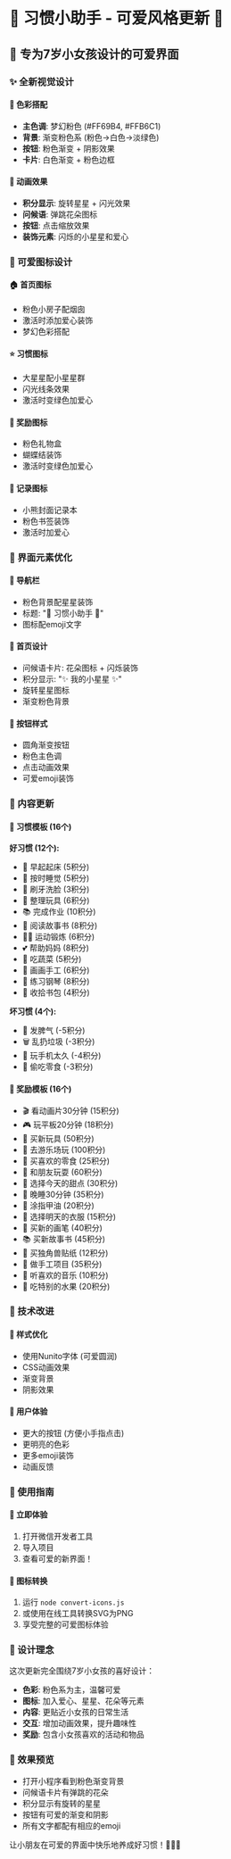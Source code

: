 # 🌸 习惯小助手 - 可爱风格更新 🌸

## 🎀 专为7岁小女孩设计的可爱界面

### ✨ 全新视觉设计

#### 🎨 色彩搭配
- **主色调**: 梦幻粉色 (#FF69B4, #FFB6C1)
- **背景**: 渐变粉色系 (粉色→白色→淡绿色)
- **按钮**: 粉色渐变 + 阴影效果
- **卡片**: 白色渐变 + 粉色边框

#### 🌟 动画效果
- **积分显示**: 旋转星星 + 闪光效果
- **问候语**: 弹跳花朵图标
- **按钮**: 点击缩放效果
- **装饰元素**: 闪烁的小星星和爱心

### 🎯 可爱图标设计

#### 🏠 首页图标
- 粉色小房子配烟囱
- 激活时添加爱心装饰
- 梦幻色彩搭配

#### ⭐ 习惯图标
- 大星星配小星星群
- 闪光线条效果
- 激活时变绿色加爱心

#### 🎁 奖励图标
- 粉色礼物盒
- 蝴蝶结装饰
- 激活时变绿色加爱心

#### 📖 记录图标
- 小熊封面记录本
- 粉色书签装饰
- 激活时加爱心

### 💖 界面元素优化

#### 🌈 导航栏
- 粉色背景配星星装饰
- 标题: "🌟 习惯小助手 🌟"
- 图标配emoji文字

#### 🎪 首页设计
- 问候语卡片: 花朵图标 + 闪烁装饰
- 积分显示: "✨ 我的小星星 ✨"
- 旋转星星图标
- 渐变粉色背景

#### 🧸 按钮样式
- 圆角渐变按钮
- 粉色主色调
- 点击动画效果
- 可爱emoji装饰

### 🎈 内容更新

#### 📝 习惯模板 (16个)
**好习惯 (12个):**
- 🌅 早起起床 (5积分)
- 🌙 按时睡觉 (5积分)
- 🦷 刷牙洗脸 (3积分)
- 🧸 整理玩具 (6积分)
- 📚 完成作业 (10积分)
- 📖 阅读故事书 (8积分)
- 🏃‍♀️ 运动锻炼 (6积分)
- 💕 帮助妈妈 (8积分)
- 🥗 吃蔬菜 (5积分)
- 🎨 画画手工 (6积分)
- 🎵 练习钢琴 (8积分)
- 🌸 收拾书包 (4积分)

**坏习惯 (4个):**
- 😤 发脾气 (-5积分)
- 🗑️ 乱扔垃圾 (-3积分)
- 📱 玩手机太久 (-4积分)
- 🍭 偷吃零食 (-3积分)

#### 🎁 奖励模板 (16个)
- 🎬 看动画片30分钟 (15积分)
- 🎮 玩平板20分钟 (18积分)
- 🧸 买新玩具 (50积分)
- 🎠 去游乐场玩 (100积分)
- 🍭 买喜欢的零食 (25积分)
- 👭 和朋友玩耍 (60积分)
- 🍰 选择今天的甜点 (30积分)
- 🌙 晚睡30分钟 (35积分)
- 💅 涂指甲油 (20积分)
- 👗 选择明天的衣服 (15积分)
- 🎨 买新的画笔 (40积分)
- 📚 买新故事书 (45积分)
- 🦄 买独角兽贴纸 (12积分)
- 🌈 做手工项目 (35积分)
- 🎵 听喜欢的音乐 (10积分)
- 🍓 吃特别的水果 (20积分)

### 🎪 技术改进

#### 🌟 样式优化
- 使用Nunito字体 (可爱圆润)
- CSS动画效果
- 渐变背景
- 阴影效果

#### 🎨 用户体验
- 更大的按钮 (方便小手指点击)
- 更明亮的色彩
- 更多emoji装饰
- 动画反馈

### 🚀 使用指南

#### 📱 立即体验
1. 打开微信开发者工具
2. 导入项目
3. 查看可爱的新界面！

#### 🎯 图标转换
1. 运行 `node convert-icons.js`
2. 或使用在线工具转换SVG为PNG
3. 享受完整的可爱图标体验

### 💝 设计理念

这次更新完全围绕7岁小女孩的喜好设计：

- **色彩**: 粉色系为主，温馨可爱
- **图标**: 加入爱心、星星、花朵等元素
- **内容**: 更贴近小女孩的日常生活
- **交互**: 增加动画效果，提升趣味性
- **奖励**: 包含小女孩喜欢的活动和物品

### 🌈 效果预览

- 打开小程序看到粉色渐变背景
- 问候语卡片有弹跳的花朵
- 积分显示有旋转的星星
- 按钮有可爱的渐变和阴影
- 所有文字都配有相应的emoji

让小朋友在可爱的界面中快乐地养成好习惯！🌟💖✨
